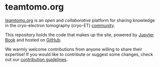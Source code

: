 # teamtomo.org

[teamtomo.org](https://teamtomo.github.io) is an *open* and *collaborative* platform for sharing knowledge in the cryo-electron tomography (cryo-ET) [community](https://twitter.com/hashtag/teamtomo).

This repository holds the code that makes up the site, powered by [Jupyter Book](https://jupyterbook.org/intro.html) and hosted on [GitHub](https://github.com/open-subtomo/open-subtomo).

We warmly welcome contributions from anyone willing to share their expertise! If you would like to contribute or suggest some changes, check out our [contribution guidelines](teamtomo/contributing/index.md).

